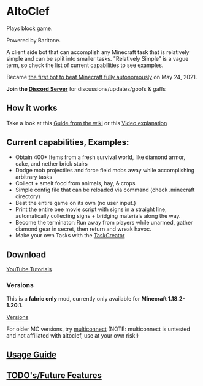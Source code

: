 # AltoClef

Plays block game.

Powered by Baritone.

A client side bot that can accomplish any Minecraft task that is relatively simple and can be split into smaller
tasks. "Relatively Simple" is a vague term, so check the list of current capabilities to see examples.

Became [the first bot to beat Minecraft fully autonomously](https://youtu.be/baAa6s8tahA) on May 24, 2021.

**Join the [Discord Server](https://discord.gg/JdFP4Kqdqc)** for discussions/updates/goofs & gaffs

## How it works

Take a look at this [Guide from the wiki](https://github.com/gaucho-matrero/altoclef/wiki/1:-Documentation:-Big-Picture)
or this [Video explanation](https://youtu.be/q5OmcinQ2ck?t=387)

## Current capabilities, Examples:

- Obtain 400+ Items from a fresh survival world, like diamond armor, cake, and nether brick stairs
- Dodge mob projectiles and force field mobs away while accomplishing arbitrary tasks
- Collect + smelt food from animals, hay, & crops
- Simple config file that can be reloaded via command (check .minecraft directory)
- Beat the entire game on its own (no user input.)
- Print the entire bee movie script with signs in a straight line, automatically collecting signs + bridging materials
  along the way.
- Become the terminator: Run away from players while unarmed, gather diamond gear in secret, then return and wreak
  havoc.
- Make your own Tasks with the [TaskCreator](https://github.com/gaucho-matrero/Altoclef-TaskCreator)

## Download

[YouTube Tutorials](https://youtu.be/1rlzjRCZVTw?si=txCAZ7GGiDg55nkz)


### Versions

This is a **fabric only** mod, currently only available for **Minecraft 1.18.2-1.20.1**.

[Versions](https://squ1d.dev/altoclef-versions)

For older MC versions, try [multiconnect](https://www.curseforge.com/minecraft/mc-mods/multiconnect) (NOTE: multiconnect
is untested and not affiliated with altoclef, use at your own risk!)

## [Usage Guide](usage.md)

## [TODO's/Future Features](todos.md)
